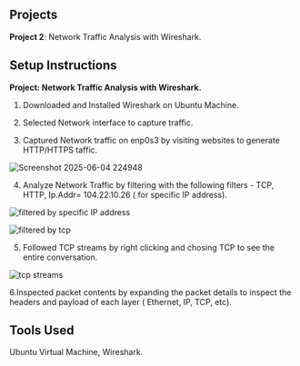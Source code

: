 ## Projects
**Project 2**: Network Traffic Analysis with Wireshark. 
  
## Setup Instructions

**Project: Network Traffic Analysis with Wireshark.**

1. Downloaded and Installed Wireshark on Ubuntu Machine. 

2. Selected Network interface to capture traffic. 

3. Captured Network traffic on enp0s3 by visiting websites to generate HTTP/HTTPS taffic.
   
![Screenshot 2025-06-04 224948](https://github.com/user-attachments/assets/c99dda50-4359-4ee2-bfe2-d76883357dbc)


4. Analyze Network Traffic by filtering with the following filters - TCP, HTTP, Ip.Addr= 104.22.10.26 ( for specific IP address).

   
![filtered by specific IP address](https://github.com/user-attachments/assets/7c07f013-0628-4bdc-b78a-5ec1f8113481)


![filtered by tcp](https://github.com/user-attachments/assets/fb8db74d-f1d9-4034-be98-f278823d27b1)



5. Followed TCP streams by right clicking and chosing TCP to see the entire conversation.

![tcp streams](https://github.com/user-attachments/assets/4c4ba74b-534b-4fa5-9483-5076cb0297a8)



6.Inspected packet contents by expanding the packet details to inspect the headers and payload of each layer ( Ethernet, IP, TCP, etc).



## Tools Used
Ubuntu Virtual Machine, Wireshark.
